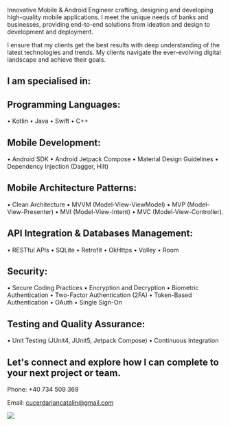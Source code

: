 Innovative Mobile & Android Engineer crafting, designing and developing high-quality mobile applications. I meet the unique needs of banks and businesses, providing end-to-end solutions from ideation and design to development and deployment.

I ensure that my clients get the best results with deep understanding of the latest technologies and trends. My clients navigate the ever-evolving digital landscape and achieve their goals.

## I am specialised in:

## Programming Languages:

• Kotlin
• Java
• Swift
• C++

## Mobile Development:

• Android SDK
• Android Jetpack Compose
• Material Design Guidelines
• Dependency Injection (Dagger, Hilt)

## Mobile Architecture Patterns:

• Clean Architecture
• MVVM (Model-View-ViewModel)
• MVP (Model-View-Presenter)
• MVI (Model-View-Intent)
• MVC (Model-View-Controller).

## API Integration & Databases Management:

• RESTful APIs
• SQLite
• Retrofit
• OkHttps
• Volley
• Room

## Security:

• Secure Coding Practices
• Encryption and Decryption
• Biometric Authentication
• Two-Factor Authentication (2FA)
• Token-Based Authentication
• OAuth
• Single Sign-On

## Testing and Quality Assurance:

• Unit Testing (JUnit4, JUnit5, Jetpack Compose)
• Continuous Integration

## Let's connect and explore how I can complete to your next project or team.

Phone: +40 734 509 369

Email: cucerdariancatalin@gmail.com

<img src="https://komarev.com/ghpvc/?username=cucerdariancatalin&&style=flat-square" align="center" />
